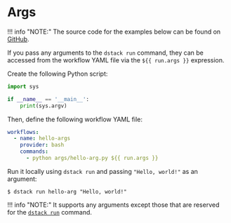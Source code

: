 # Args

!!! info "NOTE:"
    The source code for the examples below can be found on [GitHub](https://github.com/dstackai/dstack-examples).

If you pass any arguments to the `dstack run` command, they can be accessed from the workflow YAML file via
the `${{ run.args }}` expression. 

Create the following Python script:

<div editor-title="args/hello-arg.py">

```python
import sys

if __name__ == '__main__':
    print(sys.argv)
```

</div> 

Then, define the following workflow YAML file:

<div editor-title=".dstack/workflows/args.yaml"> 

```yaml
workflows:
  - name: hello-args
    provider: bash
    commands:
      - python args/hello-arg.py ${{ run.args }}
```
 
</div>

Run it locally using `dstack run` and passing `"Hello, world!"` as an argument:

<div class="termy">

```shell
$ dstack run hello-arg "Hello, world!"
```

</div>

!!! info "NOTE:"
    It supports any arguments except those that are reserved for the [`dstack run`](../reference/cli/run.md) command.
